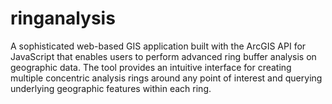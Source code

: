 # ringanalysis
A sophisticated web-based GIS application built with the ArcGIS API for JavaScript that enables users to perform advanced ring buffer analysis on geographic data. The tool provides an intuitive interface for creating multiple concentric analysis rings around any point of interest and querying underlying geographic features within each ring.
